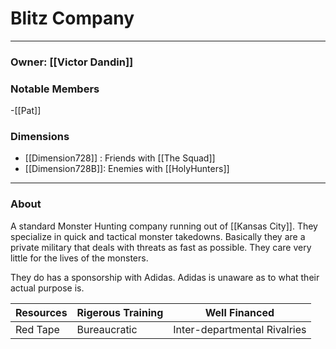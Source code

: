 # Blitz Company
--- 
### Owner: [[Victor Dandin]]

### Notable Members
-[[Pat]]

### Dimensions
- [[Dimension728]] : Friends with [[The Squad]]
- [[Dimension728B]]: Enemies with [[HolyHunters]]
 --- 

### About
A standard Monster Hunting company running out of [[Kansas City]]. They specialize in quick and tactical monster takedowns. Basically they are a private military that deals with threats as fast as possible. They care very little for the lives of the monsters.

They do has a sponsorship with Adidas. Adidas is unaware as to what their actual purpose is.

| Resources | Rigerous Training | Well Financed                |
| --------- | ----------------- | ---------------------------- |
| Red Tape  | Bureaucratic      | Inter-departmental Rivalries |